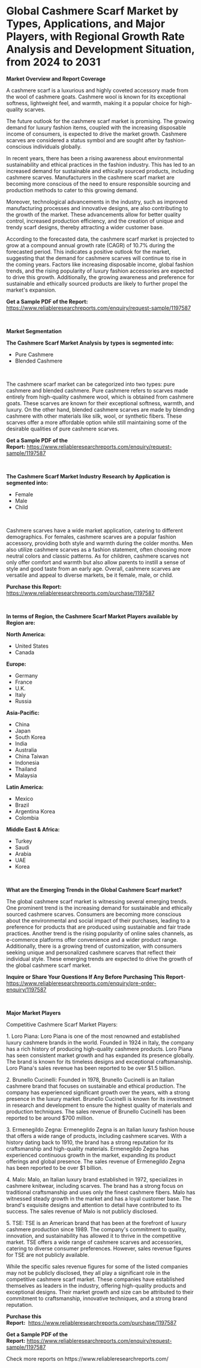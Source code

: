 <p><h1>Global Cashmere Scarf Market by Types, Applications, and Major Players, with Regional Growth Rate Analysis and Development Situation, from 2024 to 2031</h1></p><p><strong>Market Overview and Report Coverage</strong></p>
<p><p>A cashmere scarf is a luxurious and highly coveted accessory made from the wool of cashmere goats. Cashmere wool is known for its exceptional softness, lightweight feel, and warmth, making it a popular choice for high-quality scarves.</p><p>The future outlook for the cashmere scarf market is promising. The growing demand for luxury fashion items, coupled with the increasing disposable income of consumers, is expected to drive the market growth. Cashmere scarves are considered a status symbol and are sought after by fashion-conscious individuals globally.</p><p>In recent years, there has been a rising awareness about environmental sustainability and ethical practices in the fashion industry. This has led to an increased demand for sustainable and ethically sourced products, including cashmere scarves. Manufacturers in the cashmere scarf market are becoming more conscious of the need to ensure responsible sourcing and production methods to cater to this growing demand.</p><p>Moreover, technological advancements in the industry, such as improved manufacturing processes and innovative designs, are also contributing to the growth of the market. These advancements allow for better quality control, increased production efficiency, and the creation of unique and trendy scarf designs, thereby attracting a wider customer base.</p><p>According to the forecasted data, the cashmere scarf market is projected to grow at a compound annual growth rate (CAGR) of 10.7% during the forecasted period. This indicates a positive outlook for the market, suggesting that the demand for cashmere scarves will continue to rise in the coming years. Factors like increasing disposable income, global fashion trends, and the rising popularity of luxury fashion accessories are expected to drive this growth. Additionally, the growing awareness and preference for sustainable and ethically sourced products are likely to further propel the market's expansion.</p></p>
<p><strong>Get a Sample PDF of the Report:</strong> <a href="https://www.reliableresearchreports.com/enquiry/request-sample/1197587">https://www.reliableresearchreports.com/enquiry/request-sample/1197587</a></p>
<p>&nbsp;</p>
<p><strong>Market Segmentation</strong></p>
<p><strong>The Cashmere Scarf Market Analysis by types is segmented into:</strong></p>
<p><ul><li>Pure Cashmere</li><li>Blended Cashmere</li></ul></p>
<p>&nbsp;</p>
<p><p>The cashmere scarf market can be categorized into two types: pure cashmere and blended cashmere. Pure cashmere refers to scarves made entirely from high-quality cashmere wool, which is obtained from cashmere goats. These scarves are known for their exceptional softness, warmth, and luxury. On the other hand, blended cashmere scarves are made by blending cashmere with other materials like silk, wool, or synthetic fibers. These scarves offer a more affordable option while still maintaining some of the desirable qualities of pure cashmere scarves.</p></p>
<p><strong>Get a Sample PDF of the Report:</strong>&nbsp;<a href="https://www.reliableresearchreports.com/enquiry/request-sample/1197587">https://www.reliableresearchreports.com/enquiry/request-sample/1197587</a></p>
<p>&nbsp;</p>
<p><strong>The Cashmere Scarf Market Industry Research by Application is segmented into:</strong></p>
<p><ul><li>Female</li><li>Male</li><li>Child</li></ul></p>
<p>&nbsp;</p>
<p><p>Cashmere scarves have a wide market application, catering to different demographics. For females, cashmere scarves are a popular fashion accessory, providing both style and warmth during the colder months. Men also utilize cashmere scarves as a fashion statement, often choosing more neutral colors and classic patterns. As for children, cashmere scarves not only offer comfort and warmth but also allow parents to instill a sense of style and good taste from an early age. Overall, cashmere scarves are versatile and appeal to diverse markets, be it female, male, or child.</p></p>
<p><strong>Purchase this Report:</strong>&nbsp; <a href="https://www.reliableresearchreports.com/purchase/1197587">https://www.reliableresearchreports.com/purchase/1197587</a></p>
<p>&nbsp;</p>
<p><strong>In terms of Region, the Cashmere Scarf Market Players available by Region are:</strong></p>
<p>
    <p> <strong> North America: </strong>
        <ul>
            <li>United States</li>
            <li>Canada</li>
        </ul>
        </p> 
    <p> <strong> Europe: </strong>
        <ul>
            <li>Germany</li>
            <li>France</li>
            <li>U.K.</li>
            <li>Italy</li>
            <li>Russia</li>
        </ul>
        </p> 
    <p> <strong> Asia-Pacific: </strong>
        <ul>
            <li>China</li>
            <li>Japan</li>
            <li>South Korea</li>
            <li>India</li>
            <li>Australia</li>
            <li>China Taiwan</li>
            <li>Indonesia</li>
            <li>Thailand</li>
            <li>Malaysia</li>
        </ul>
        </p> 
    <p> <strong> Latin America: </strong>
        <ul>
            <li>Mexico</li>
            <li>Brazil</li>
            <li>Argentina Korea</li>
            <li>Colombia</li>
        </ul>
        </p> 
    <p> <strong> Middle East & Africa: </strong>
        <ul>
            <li>Turkey</li>
            <li>Saudi</li>
            <li>Arabia</li>
            <li>UAE</li>
            <li>Korea</li>
        </ul>
    </p>
    </p>
<p>&nbsp;</p>
<p><strong>What are the Emerging Trends in the Global Cashmere Scarf market?</strong></p>
<p><p>The global cashmere scarf market is witnessing several emerging trends. One prominent trend is the increasing demand for sustainable and ethically sourced cashmere scarves. Consumers are becoming more conscious about the environmental and social impact of their purchases, leading to a preference for products that are produced using sustainable and fair trade practices. Another trend is the rising popularity of online sales channels, as e-commerce platforms offer convenience and a wider product range. Additionally, there is a growing trend of customization, with consumers seeking unique and personalized cashmere scarves that reflect their individual style. These emerging trends are expected to drive the growth of the global cashmere scarf market.</p></p>
<p><strong>Inquire or Share Your Questions If Any Before Purchasing This Report</strong>- <a href="https://www.reliableresearchreports.com/enquiry/pre-order-enquiry/1197587">https://www.reliableresearchreports.com/enquiry/pre-order-enquiry/1197587</a></p>
<p>&nbsp;</p>
<p><strong>Major Market Players</strong></p>
<p><p>Competitive Cashmere Scarf Market Players:</p><p>1. Loro Piana: Loro Piana is one of the most renowned and established luxury cashmere brands in the world. Founded in 1924 in Italy, the company has a rich history of producing high-quality cashmere products. Loro Piana has seen consistent market growth and has expanded its presence globally. The brand is known for its timeless designs and exceptional craftsmanship. Loro Piana's sales revenue has been reported to be over $1.5 billion.</p><p>2. Brunello Cucinelli: Founded in 1978, Brunello Cucinelli is an Italian cashmere brand that focuses on sustainable and ethical production. The company has experienced significant growth over the years, with a strong presence in the luxury market. Brunello Cucinelli is known for its investment in research and development to ensure the highest quality of materials and production techniques. The sales revenue of Brunello Cucinelli has been reported to be around $700 million.</p><p>3. Ermenegildo Zegna: Ermenegildo Zegna is an Italian luxury fashion house that offers a wide range of products, including cashmere scarves. With a history dating back to 1910, the brand has a strong reputation for its craftsmanship and high-quality materials. Ermenegildo Zegna has experienced continuous growth in the market, expanding its product offerings and global presence. The sales revenue of Ermenegildo Zegna has been reported to be over $1 billion.</p><p>4. Malo: Malo, an Italian luxury brand established in 1972, specializes in cashmere knitwear, including scarves. The brand has a strong focus on traditional craftsmanship and uses only the finest cashmere fibers. Malo has witnessed steady growth in the market and has a loyal customer base. The brand's exquisite designs and attention to detail have contributed to its success. The sales revenue of Malo is not publicly disclosed.</p><p>5. TSE: TSE is an American brand that has been at the forefront of luxury cashmere production since 1989. The company's commitment to quality, innovation, and sustainability has allowed it to thrive in the competitive market. TSE offers a wide range of cashmere scarves and accessories, catering to diverse consumer preferences. However, sales revenue figures for TSE are not publicly available.</p><p>While the specific sales revenue figures for some of the listed companies may not be publicly disclosed, they all play a significant role in the competitive cashmere scarf market. These companies have established themselves as leaders in the industry, offering high-quality products and exceptional designs. Their market growth and size can be attributed to their commitment to craftsmanship, innovative techniques, and a strong brand reputation.</p></p>
<p><strong>Purchase this Report:</strong>&nbsp;&nbsp;<a href="https://www.reliableresearchreports.com/purchase/1197587">https://www.reliableresearchreports.com/purchase/1197587</a></p>
<p></p>
<p><strong>Get a Sample PDF of the Report:</strong>&nbsp;<a href="https://www.reliableresearchreports.com/enquiry/request-sample/1197587">https://www.reliableresearchreports.com/enquiry/request-sample/1197587</a></p>
<p>Check more reports on https://www.reliableresearchreports.com/</p>
